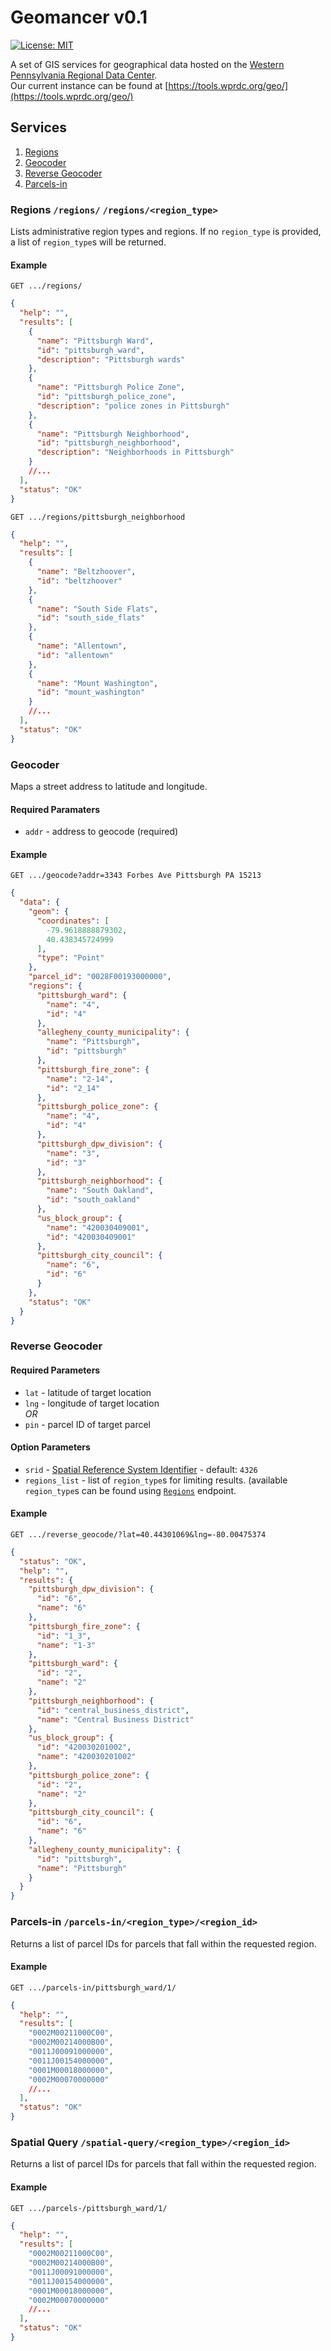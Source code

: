 # Geomancer v0.1
[![License: MIT](https://img.shields.io/badge/License-MIT-yellow.svg)](https://opensource.org/licenses/MIT)

A set of GIS services for geographical data hosted on the [Western Pennsylvania Regional Data Center](https://wprdc.org).  
Our current instance can be found at [https://tools.wprdc.org/geo/](https://tools.wprdc.org/geo/)


## Services
1. [Regions](#regions)
2. [Geocoder](#geocoder)
3. [Reverse Geocoder](#reverse-geocoder)
4. [Parcels-in](#parcels-in)


### Regions `/regions/`  `/regions/<region_type>`  
Lists administrative region types and regions. If no `region_type` is provided, a list of `region_type`s will be returned.
#### Example
`GET .../regions/`
```json
{
  "help": "",
  "results": [
    {
      "name": "Pittsburgh Ward",
      "id": "pittsburgh_ward",
      "description": "Pittsburgh wards"
    },
    {
      "name": "Pittsburgh Police Zone",
      "id": "pittsburgh_police_zone",
      "description": "police zones in Pittsburgh"
    },
    {
      "name": "Pittsburgh Neighborhood",
      "id": "pittsburgh_neighborhood",
      "description": "Neighborhoods in Pittsburgh"
    }
    //...
  ],
  "status": "OK"
}
```

`GET .../regions/pittsburgh_neighborhood`
```json
{
  "help": "",
  "results": [
    {
      "name": "Beltzhoover",
      "id": "beltzhoover"
    },
    {
      "name": "South Side Flats",
      "id": "south_side_flats"
    },
    {
      "name": "Allentown",
      "id": "allentown"
    },
    {
      "name": "Mount Washington",
      "id": "mount_washington"
    }
    //...
  ],
  "status": "OK"
}
```


### Geocoder
Maps a street address to latitude and longitude.

#### Required Paramaters
* `addr` - address to geocode (required)
#### Example
`GET .../geocode?addr=3343 Forbes Ave Pittsburgh PA 15213`
```json
{
  "data": {
    "geom": {
      "coordinates": [
        -79.9618888879302,
        40.438345724999
      ],
      "type": "Point"
    },
    "parcel_id": "0028F00193000000",
    "regions": {
      "pittsburgh_ward": {
        "name": "4",
        "id": "4"
      },
      "allegheny_county_municipality": {
        "name": "Pittsburgh",
        "id": "pittsburgh"
      },
      "pittsburgh_fire_zone": {
        "name": "2-14",
        "id": "2_14"
      },
      "pittsburgh_police_zone": {
        "name": "4",
        "id": "4"
      },
      "pittsburgh_dpw_division": {
        "name": "3",
        "id": "3"
      },
      "pittsburgh_neighborhood": {
        "name": "South Oakland",
        "id": "south_oakland"
      },
      "us_block_group": {
        "name": "420030409001",
        "id": "420030409001"
      },
      "pittsburgh_city_council": {
        "name": "6",
        "id": "6"
      }
    },
    "status": "OK"
  }
}
````



### Reverse Geocoder  
#### Required Parameters
* `lat` - latitude of target location
* `lng` - longitude of target location  
*OR*
* `pin` - parcel ID of target parcel

#### Option Parameters
* `srid` - [Spatial Reference System Identifier](https://en.wikipedia.org/wiki/Spatial_reference_system) - default: `4326`
* `regions_list` - list of `region_type`s for limiting results. (available `region_type`s can be found using [`Regions`](#regions) endpoint.

#### Example
`GET .../reverse_geocode/?lat=40.44301069&lng=-80.00475374`
```json
{
  "status": "OK",
  "help": "",
  "results": {
    "pittsburgh_dpw_division": {
      "id": "6",
      "name": "6"
    },
    "pittsburgh_fire_zone": {
      "id": "1_3",
      "name": "1-3"
    },
    "pittsburgh_ward": {
      "id": "2",
      "name": "2"
    },
    "pittsburgh_neighborhood": {
      "id": "central_business_district",
      "name": "Central Business District"
    },
    "us_block_group": {
      "id": "420030201002",
      "name": "420030201002"
    },
    "pittsburgh_police_zone": {
      "id": "2",
      "name": "2"
    },
    "pittsburgh_city_council": {
      "id": "6",
      "name": "6"
    },
    "allegheny_county_municipality": {
      "id": "pittsburgh",
      "name": "Pittsburgh"
    }
  }
}
```
### Parcels-in `/parcels-in/<region_type>/<region_id>`  
Returns a list of parcel IDs for parcels that fall within the requested region.

#### Example
`GET .../parcels-in/pittsburgh_ward/1/`
```json
{
  "help": "",
  "results": [
    "0002M00211000C00",
    "0002M00214000B00",
    "0011J00091000000",
    "0011J00154000000",
    "0001M00018000000",
    "0002M00070000000"
    //...
  ],
  "status": "OK"
}
```
### Spatial Query `/spatial-query/<region_type>/<region_id>`  
Returns a list of parcel IDs for parcels that fall within the requested region.

#### Example
`GET .../parcels-/pittsburgh_ward/1/`
```json
{
  "help": "",
  "results": [
    "0002M00211000C00",
    "0002M00214000B00",
    "0011J00091000000",
    "0011J00154000000",
    "0001M00018000000",
    "0002M00070000000"
    //...
  ],
  "status": "OK"
}
```
